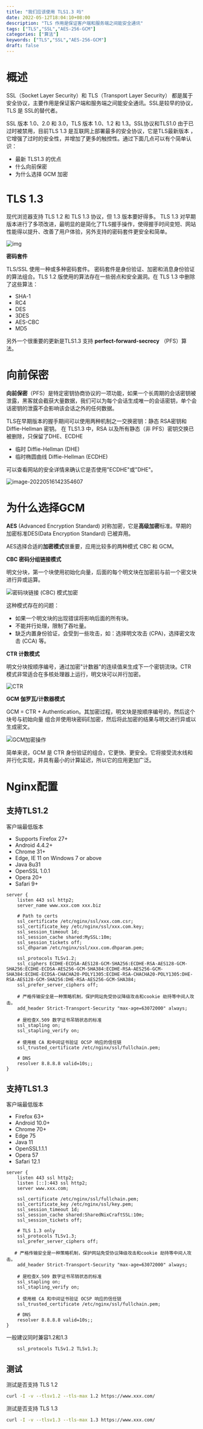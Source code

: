 ```yaml
---
title: "我们应该使用 TLS1.3 吗"
date: 2022-05-12T18:04:10+08:00
description: "TLS 作用是保证客户端和服务端之间能安全通讯"
tags: ["TLS","SSL","AES-256-GCM"]
categories: ["算法"]
keywords: ["TLS","SSL","AES-256-GCM"]
draft: false
---
```


# 概述

SSL（Socket Layer Security）和 TLS（Transport Layer Security） 都是属于安全协议，主要作用是保证客户端和服务端之间能安全通讯。SSL是较早的协议，TLS 是 SSL的替代者。

SSL 版本 1.0、2.0 和 3.0，TLS 版本 1.0、1.2 和 1.3。SSL协议和TLS1.0 由于已过时被禁用，目前TLS 1.3 是互联网上部署最多的安全协议，它是TLS最新版本 ，它增强了过时的安全性，并增加了更多的触控性。通过下面几点可以有个简单认识：

- 最新 TLS1.3 的优点
- 什么向前保密
- 为什么选择 GCM 加密

# TLS 1.3

现代浏览器支持 TLS 1.2 和 TLS 1.3 协议，但 1.3 版本要好得多。 TLS 1.3 对早期版本进行了多项改进，最明显的是简化了TLS握手操作，使得握手时间变短、网站性能得以提升、改善了用户体验，另外支持的密码套件更安全和简单。



![img](https://blogs-on.oss-cn-beijing.aliyuncs.com/imgs/202205121822719.png)



**密码套件**

TLS/SSL 使用一种或多种密码套件。 密码套件是身份验证、加密和消息身份验证的算法组合。TLS 1.2 版使用的算法存在一些弱点和安全漏洞。在 TLS 1.3 中删除了这些算法：

- SHA-1
- RC4
- DES
- 3DES
- AES-CBC
- MD5

另外一个很重要的更新是TLS1.3 支持 **perfect-forward-secrecy** （PFS）算法。



# 向前保密

**向前保密**（PFS）是特定密钥协商协议的一项功能，如果一个长周期的会话密钥被泄露，黑客就会截获大量数据，我们可以为每个会话生成唯一的会话密钥，单个会话密钥的泄露不会影响该会话之外的任何数据。

TLS在早期版本的握手期间可以使用两种机制之一交换密钥：静态 RSA密钥和 Diffie-Hellman 密钥。 在 TLS1.3 中，RSA 以及所有静态（非 PFS）密钥交换已被删除，只保留了DHE、ECDHE

- 临时 Diffie-Hellman (DHE)
- 临时椭圆曲线 Diffie-Hellman (ECDHE)

可以查看网站的安全详情来确认它是否使用"ECDHE"或"DHE"。

![image-20220516142354607](https://blogs-on.oss-cn-beijing.aliyuncs.com/imgs/202205161423689.png)



# 为什么选择GCM

**AES** (Advanced Encryption Standard) 对称加密，它是**高级加密**标准。早期的加密标准DES(Data Encryption Standard) 已被弃用。

AES选择合适的**加密模式**很重要，应用比较多的两种模式 CBC 和 GCM。

**CBC 密码分组链接模式**

明文分块，第一个块使用初始化向量，后面的每个明文块在加密前与前一个密文块进行异或运算。

![密码块链接 (CBC) 模式加密](https://blogs-on.oss-cn-beijing.aliyuncs.com/imgs/202205161542689.png)



这种模式存在的问题：

- 如果一个明文块的出现错误将影响后面的所有块。
- 不能并行处理，限制了吞吐量。
- 缺乏内置身份验证，会受到一些攻击，如：选择明文攻击 (CPA)，选择密文攻击 (CCA) 等。



**CTR 计数模式**

明文分块按顺序编号，通过加密"计数器"的连续值来生成下一个密钥流块。CTR 模式非常适合在多核处理器上运行，明文块可以并行加密。

![CTR](https://blogs-on.oss-cn-beijing.aliyuncs.com/imgs/202205161543919.png)



**GCM 伽罗瓦/计数器模式**

GCM = CTR + Authentication。其加密过程，明文块是按顺序编号的，然后这个块号与初始向量 组合并使用块密码E加密，然后将此加密的结果与明文进行异或以生成密文。



![GCM加密操作](https://blogs-on.oss-cn-beijing.aliyuncs.com/imgs/202205161545068.png)

简单来说，GCM 是 CTR 身份验证的组合，它更快、更安全。它将接受流水线和并行化实现，并具有最小的计算延迟，所以它的应用更加广泛。



# Nginx配置

## 支持TLS1.2

客户端最低版本

- Supports Firefox 27+
- Android 4.4.2+
- Chrome 31+
- Edge, IE 11 on Windows 7 or above
- Java 8u31
- OpenSSL 1.0.1
- Opera 20+
- Safari 9+



```nginx
server {
    listen 443 ssl http2;
    server_name www.xxx.com xxx.biz
 
    # Path to certs
    ssl_certificate /etc/nginx/ssl/xxx.com.csr;
    ssl_certificate_key /etc/nginx/ssl/xxx.com.key;
    ssl_session_timeout 1d;
    ssl_session_cache shared:MySSL:10m;
    ssl_session_tickets off;
    ssl_dhparam /etc/nginx/ssl/xxx.com.dhparam.pem;
 
    ssl_protocols TLSv1.2;
    ssl_ciphers ECDHE-ECDSA-AES128-GCM-SHA256:ECDHE-RSA-AES128-GCM-SHA256:ECDHE-ECDSA-AES256-GCM-SHA384:ECDHE-RSA-AES256-GCM-SHA384:ECDHE-ECDSA-CHACHA20-POLY1305:ECDHE-RSA-CHACHA20-POLY1305:DHE-RSA-AES128-GCM-SHA256:DHE-RSA-AES256-GCM-SHA384;
    ssl_prefer_server_ciphers off;
 
    # 严格传输安全是一种策略机制，保护网站免受协议降级攻击和cookie 劫持等中间人攻击。
    add_header Strict-Transport-Security "max-age=63072000" always;
 
    # 是检查X.509 数字证书吊销状态的标准
    ssl_stapling on;
    ssl_stapling_verify on;
 
    # 使用根 CA 和中间证书验证 OCSP 响应的信任链
    ssl_trusted_certificate /etc/nginx/ssl/fullchain.pem;
 
    # DNS
    resolver 8.8.8.8 valid=10s;;
}
```



## 支持TLS1.3

客户端最低版本

- Firefox 63+
- Android 10.0+
- Chrome 70+
- Edge 75
- Java 11
- OpenSSL1.1.1
- Opera 57
- Safari 12.1

```nginx
server {
    listen 443 ssl http2;
    listen [::]:443 ssl http2;
    server www.xxx.com;
 
    ssl_certificate /etc/nginx/ssl/fullchain.pem;
    ssl_certificate_key /etc/nginx/ssl/key.pem;
    ssl_session_timeout 1d;
    ssl_session_cache shared:SharedNixCraftSSL:10m; 
    ssl_session_tickets off;
 
    # TLS 1.3 only
    ssl_protocols TLSv1.3;
    ssl_prefer_server_ciphers off;
 
   # 严格传输安全是一种策略机制，保护网站免受协议降级攻击和cookie 劫持等中间人攻击。
    add_header Strict-Transport-Security "max-age=63072000" always;
 
    # 是检查X.509 数字证书吊销状态的标准
    ssl_stapling on;
    ssl_stapling_verify on;
 
    # 使用根 CA 和中间证书验证 OCSP 响应的信任链
    ssl_trusted_certificate /etc/nginx/ssl/fullchain.pem;
 
    # DNS
    resolver 8.8.8.8 valid=10s;;
}
```

一般建议同时兼容1.2和1.3

```nginx
    ssl_protocols TLSv1.2 TLSv1.3;
```



## 测试

测试是否支持 TLS 1.2

```bash
curl -I -v --tlsv1.2 --tls-max 1.2 https://www.xxx.com/
```

测试是否支持 TLS 1.3

```bash
curl -I -v --tlsv1.3 --tls-max 1.3 https://www.xxx.com/
```

